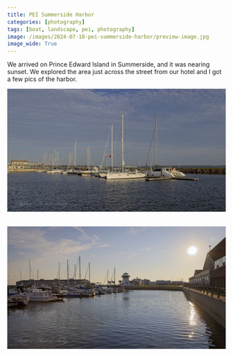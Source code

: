 ```yaml
---
title: PEI Summerside Harbor
categories: [photography]
tags: [boat, landscape, pei, photography]
image: /images/2024-07-18-pei-summerside-harbor/preview-image.jpg
image_wide: True
---
```


We arrived on Prince Edward Island in Summerside, and it was nearing sunset.  We explored the area just across the street from our hotel and I got a few pics of the harbor.

<a href='javascript:void(0);' name='pic-0001'></a>

![0001](/images/2024-07-18-pei-summerside-harbor/summerside-harbor-0001.jpg)
_&nbsp; <a href='{% link photo_info/pi-2024-07-18-summerside-harbor-0001.md %}'><i class='fa fa-info-circle' style='font-size: 0.73em;'></i></a>_

<a href='javascript:void(0);' name='pic-0002'></a>

![0002](/images/2024-07-18-pei-summerside-harbor/summerside-harbor-0002.jpg)
_&nbsp; <a href='{% link photo_info/pi-2024-07-18-summerside-harbor-0002.md %}'><i class='fa fa-info-circle' style='font-size: 0.73em;'></i></a>_

